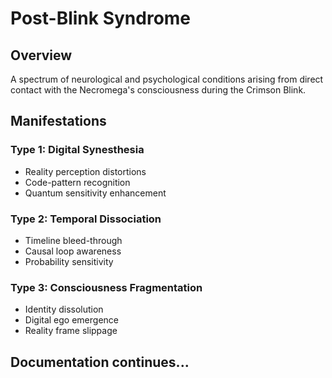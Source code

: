 # Post-Blink Syndrome

## Overview
A spectrum of neurological and psychological conditions arising from direct contact with the Necromega's consciousness during the Crimson Blink.

## Manifestations
### Type 1: Digital Synesthesia
- Reality perception distortions
- Code-pattern recognition
- Quantum sensitivity enhancement

### Type 2: Temporal Dissociation
- Timeline bleed-through
- Causal loop awareness
- Probability sensitivity

### Type 3: Consciousness Fragmentation
- Identity dissolution
- Digital ego emergence
- Reality frame slippage

## Documentation continues...